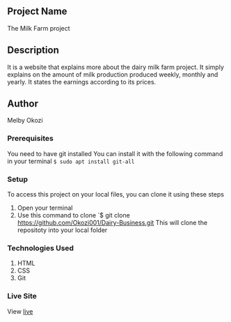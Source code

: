 ## Project Name
The Milk Farm project

## Description
It is a website that explains more about the dairy milk farm project. It simply explains on the amount of milk production produced weekly, monthly and yearly. It states the earnings according to its prices.

## Author
Melby Okozi

### Prerequisites
You need to have git installed
You can install it with the following command in your terminal
`$ sudo apt install git-all` 
  
### Setup
To access this project on your local files, you can clone it using these steps
1. Open your terminal
2. Use this command to clone `$ git clone https://github.com/Okozi001/Dairy-Business.git
This will clone the repositoty into your local folder

### Technologies Used
1. HTML
2. CSS
3. Git

### Live Site
View [live](https://okozi001.github.io/Dairy-Business/)

 